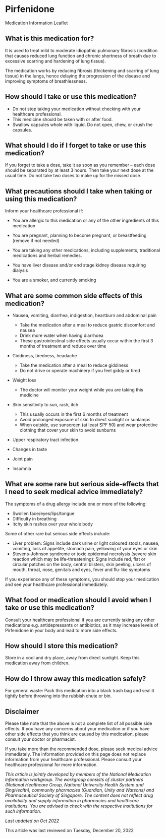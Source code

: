 # Pirfenidone

Medication Information Leaflet

What is this medication for?
----------------------------

It is used to treat mild to moderate idiopathic pulmonary fibrosis (condition that causes reduced lung function and chronic shortness of breath due to excessive scarring and hardening of lung tissue).

The medication works by reducing fibrosis (thickening and scarring of lung tissue) in the lungs, hence delaying the progression of the disease and improving symptoms of breathlessness.

How should I take or use this medication?
-----------------------------------------

* Do not stop taking your medication without checking with your healthcare professional.
* This medicine should be taken with or after food.
* Swallow capsules whole with liquid. Do not open, chew, or crush the capsules.

What should I do if I forget to take or use this medication?
------------------------------------------------------------

If you forget to take a dose, take it as soon as you remember – each dose should be separated by at least 3 hours. Then take your next dose at the usual time. Do not take two doses to make up for the missed dose.

What precautions should I take when taking or using this medication?
--------------------------------------------------------------------

Inform your healthcare professional if:

* You are allergic to this medication or any of the other ingredients of this medication
* You are pregnant, planning to become pregnant, or breastfeeding (remove if not needed)
* You are taking any other medications, including supplements, traditional medications and herbal remedies.
* You have liver disease and/or end stage kidney disease requiring dialysis

* You are a smoker, and currently smoking

What are some common side effects of this medication?
-----------------------------------------------------

* Nausea, vomiting, diarrhea, indigestion, heartburn and abdominal pain

  + Take the medication after a meal to reduce gastric discomfort and nausea
  + Drink more water when having diarrhoea
  + These gastrointestinal side effects usually occur within the first 3 months of treatment and reduce over time
* Giddiness, tiredness, headache

  + Take the medication after a meal to reduce giddiness
  + Do not drive or operate machinery if you feel giddy or tired

* Weight loss

  + The doctor will monitor your weight while you are taking this medicine
* Skin sensitivity to sun, rash, itch

  + This usually occurs in the first 6 months of treatment
  + Avoid prolonged exposure of skin to direct sunlight or sunlamps
  + When outside, use sunscreen (at least SPF 50) and wear protective clothing that cover your skin to avoid sunburns
* Upper respiratory tract infection
* Changes in taste
* Joint pain
* Insomnia

What are some rare but serious side-effects that I need to seek medical advice immediately?
-------------------------------------------------------------------------------------------

The symptoms of a drug allergy include one or more of the following:

* Swollen face/eyes/lips/tongue
* Difficulty in breathing
* Itchy skin rashes over your whole body

Some of other rare but serious side effects include:

* Liver problem: Signs include dark urine or light coloured stools, nausea, vomiting, loss of appetite, stomach pain, yellowing of your eyes or skin
* Stevens-Johnson syndrome or toxic epidermal necrolysis (severe skin reaction which may be life-threatening): Signs include red, flat or circular patches on the body, central blisters, skin peeling, ulcers of mouth, throat, nose, genitals and eyes, fever and flu-like symptoms

If you experience any of these symptoms, you should stop your medication and see your healthcare professional immediately.

What food or medication should I avoid when I take or use this medication?
--------------------------------------------------------------------------

Consult your healthcare professional if you are currently taking any other medications e.g. antidepressants or antibiotics, as it may increase levels of Pirfenidone in your body and lead to more side effects.

How should I store this medication?
-----------------------------------

Store in a cool and dry place, away from direct sunlight. Keep this medication away from children.

How do I throw away this medication safely?
-------------------------------------------

For general waste: Pack this medication into a black trash bag and seal it tightly before throwing into the rubbish chute or bin.

Disclaimer
----------

Please take note that the above is not a complete list of all possible side effects. If you have any concerns about your medication or if you have other side effects that you think are caused by this medication, please consult your doctor or pharmacist.

If you take more than the recommended dose, please seek medical advice immediately. The information provided on this page does not replace information from your healthcare professional. Please consult your healthcare professional for more information.

*This article is jointly developed by members of the National Medication Information workgroup. The workgroup consists of cluster partners (National Healthcare Group, National University Health System and SingHealth), community pharmacies (Guardian, Unity and Watsons) and Pharmaceutical Society of Singapore. The content does not reflect drug availability and supply information in pharmacies and healthcare institutions. You are advised to check with the respective institutions for such information.*

*Last updated on Oct 2022*

This article was last reviewed on
Tuesday, December 20, 2022